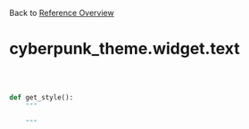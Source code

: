 
Back to [Reference Overview](https://github.com/pyrustic/cyberpunk-theme/blob/master/docs/reference/README.md)

# cyberpunk\_theme.widget.text



<br>


```python

def get_style():
    """
    
    """

```

